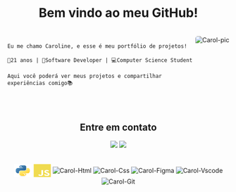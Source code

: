 <h1 align="center">Bem vindo ao meu GitHub!</h1>


<div style="inline_block"><br>
    <img align="right" alt="Carol-pic" height="130" style="border-radius:5px;" src="https://cdn.discordapp.com/attachments/939957411563855903/1173801328535937045/gif.gif?ex=656546ac&is=6552d1ac&hm=e7cce2e0e3f45495a2a87d9900069b47ecef818c1adc28e1acc67fa34a333ab5&">

    Eu me chamo Caroline, e esse é meu portfólio de projetos!

    🎈21 anos | 🐍Software Developer | 💻Computer Science Student

    Aqui você poderá ver meus projetos e compartilhar experiências comigo📚

</div><br>

<div style="inline_block" align="center"><br>
    <h2>Entre em contato</h2>
    <a href="mailto:carolineqazevedo@hotmail.com"><img src="https://img.shields.io/badge/Gmail-D14836?style=for-the-badge&logo=gmail&logoColor=white"></a>
    <a href="https://www.linkedin.com/in/carolineqazevedo/"><img src="https://img.shields.io/badge/LinkedIn-0077B5?style=for-the-badge&logo=linkedin&logoColor=white" /></a>
</div><br>

<div style="inline_block" align="center"><br>
    <img align="center" alt="Carol-Py" height="30" width="40" img src ="https://raw.githubusercontent.com/devicons/devicon/master/icons/python/python-original.svg"/>
    <img align="center" alt="Carol-Js" height="30" width="40" img src ="https://raw.githubusercontent.com/devicons/devicon/master/icons/javascript/javascript-plain.svg"/>
    <img align="center" alt="Carol-Html" height="30" width="40" img src="https://cdn.jsdelivr.net/gh/devicons/devicon/icons/html5/html5-original.svg" />
    <img align="center" alt="Carol-Css" height="30" width="40" img src="https://cdn.jsdelivr.net/gh/devicons/devicon/icons/css3/css3-original.svg" />
    <img align="center" alt="Carol-Figma" height="30" width="40" img src="https://cdn.jsdelivr.net/gh/devicons/devicon/icons/figma/figma-original.svg" />
    <img align="center" alt="Carol-Vscode" height="30" width="40" img src="https://cdn.jsdelivr.net/gh/devicons/devicon/icons/vscode/vscode-original.svg" />
    <img align="center" alt="Carol-Git" height="30" width="40" img src="https://cdn.jsdelivr.net/gh/devicons/devicon/icons/git/git-original.svg"/>
</div>
